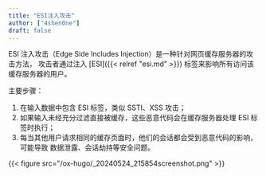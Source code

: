 ```yaml
---
title: "ESI注入攻击"
author: ["4shen0ne"]
draft: false
---
```


ESI 注入攻击（Edge Side Includes Injection）是一种针对网页缓存服务器的攻击方法，
攻击者通过注入 [ESI]({{< relref "esi.md" >}}) 标签来影响所有访问该缓存服务器的用户。

主要步骤：

1.  在输入数据中包含 ESI 标签，类似 SSTI、XSS 攻击；
2.  如果输入未经充分过滤直接被缓存，这些恶意代码会在缓存服务器处理 ESI 标签时执行；
3.  每当其他用户请求相同的缓存页面时，他们的会话都会受到恶意代码的影响，可能导致
    数据泄露、会话劫持等安全问题。

{{< figure src="/ox-hugo/_20240524_215854screenshot.png" >}}
